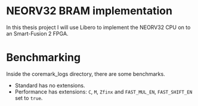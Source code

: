 # NEORV32 BRAM implementation
In this thesis project I will use Libero to implement the NEORV32 CPU on to an Smart-Fusion 2 FPGA.

# Benchmarking
Inside the coremark_logs directory, there are some benchmarks.
- Standard has no extensions.
- Performance has extensions: `C`, `M`, `Zfinx` and `FAST_MUL_EN`, `FAST_SHIFT_EN` set to `true`.
